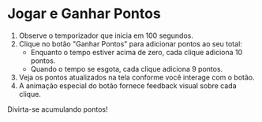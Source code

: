 # Jogar e Ganhar Pontos

1. Observe o temporizador que inicia em 100 segundos.
2. Clique no botão "Ganhar Pontos" para adicionar pontos ao seu total:
   - Enquanto o tempo estiver acima de zero, cada clique adiciona 10 pontos.
   - Quando o tempo se esgota, cada clique adiciona 9 pontos.
3. Veja os pontos atualizados na tela conforme você interage com o botão.
4. A animação especial do botão fornece feedback visual sobre cada clique.

Divirta-se acumulando pontos!